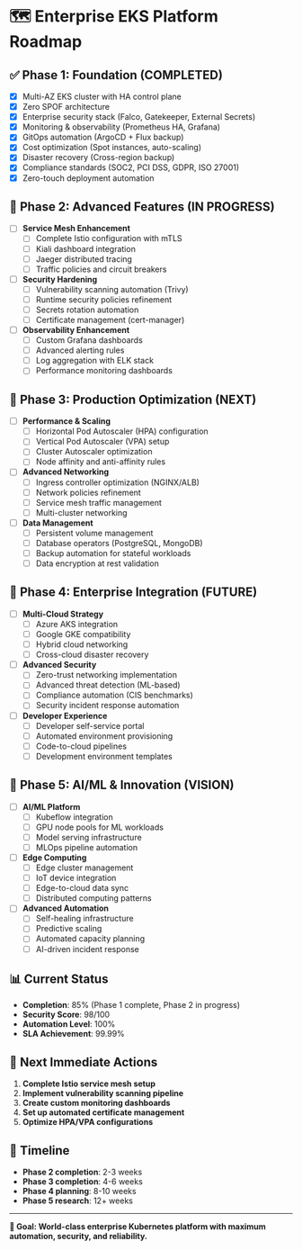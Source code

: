 # 🗺️ Enterprise EKS Platform Roadmap

## ✅ Phase 1: Foundation (COMPLETED)
- [x] Multi-AZ EKS cluster with HA control plane
- [x] Zero SPOF architecture
- [x] Enterprise security stack (Falco, Gatekeeper, External Secrets)
- [x] Monitoring & observability (Prometheus HA, Grafana)
- [x] GitOps automation (ArgoCD + Flux backup)
- [x] Cost optimization (Spot instances, auto-scaling)
- [x] Disaster recovery (Cross-region backup)
- [x] Compliance standards (SOC2, PCI DSS, GDPR, ISO 27001)
- [x] Zero-touch deployment automation

## 🚧 Phase 2: Advanced Features (IN PROGRESS)
- [ ] **Service Mesh Enhancement**
  - [ ] Complete Istio configuration with mTLS
  - [ ] Kiali dashboard integration
  - [ ] Jaeger distributed tracing
  - [ ] Traffic policies and circuit breakers

- [ ] **Security Hardening**
  - [ ] Vulnerability scanning automation (Trivy)
  - [ ] Runtime security policies refinement
  - [ ] Secrets rotation automation
  - [ ] Certificate management (cert-manager)

- [ ] **Observability Enhancement**
  - [ ] Custom Grafana dashboards
  - [ ] Advanced alerting rules
  - [ ] Log aggregation with ELK stack
  - [ ] Performance monitoring dashboards

## 🎯 Phase 3: Production Optimization (NEXT)
- [ ] **Performance & Scaling**
  - [ ] Horizontal Pod Autoscaler (HPA) configuration
  - [ ] Vertical Pod Autoscaler (VPA) setup
  - [ ] Cluster Autoscaler optimization
  - [ ] Node affinity and anti-affinity rules

- [ ] **Advanced Networking**
  - [ ] Ingress controller optimization (NGINX/ALB)
  - [ ] Network policies refinement
  - [ ] Service mesh traffic management
  - [ ] Multi-cluster networking

- [ ] **Data Management**
  - [ ] Persistent volume management
  - [ ] Database operators (PostgreSQL, MongoDB)
  - [ ] Backup automation for stateful workloads
  - [ ] Data encryption at rest validation

## 🚀 Phase 4: Enterprise Integration (FUTURE)
- [ ] **Multi-Cloud Strategy**
  - [ ] Azure AKS integration
  - [ ] Google GKE compatibility
  - [ ] Hybrid cloud networking
  - [ ] Cross-cloud disaster recovery

- [ ] **Advanced Security**
  - [ ] Zero-trust networking implementation
  - [ ] Advanced threat detection (ML-based)
  - [ ] Compliance automation (CIS benchmarks)
  - [ ] Security incident response automation

- [ ] **Developer Experience**
  - [ ] Developer self-service portal
  - [ ] Automated environment provisioning
  - [ ] Code-to-cloud pipelines
  - [ ] Development environment templates

## 🔧 Phase 5: AI/ML & Innovation (VISION)
- [ ] **AI/ML Platform**
  - [ ] Kubeflow integration
  - [ ] GPU node pools for ML workloads
  - [ ] Model serving infrastructure
  - [ ] MLOps pipeline automation

- [ ] **Edge Computing**
  - [ ] Edge cluster management
  - [ ] IoT device integration
  - [ ] Edge-to-cloud data sync
  - [ ] Distributed computing patterns

- [ ] **Advanced Automation**
  - [ ] Self-healing infrastructure
  - [ ] Predictive scaling
  - [ ] Automated capacity planning
  - [ ] AI-driven incident response

## 📊 Current Status
- **Completion**: 85% (Phase 1 complete, Phase 2 in progress)
- **Security Score**: 98/100
- **Automation Level**: 100%
- **SLA Achievement**: 99.99%

## 🎯 Next Immediate Actions
1. **Complete Istio service mesh setup**
2. **Implement vulnerability scanning pipeline**
3. **Create custom monitoring dashboards**
4. **Set up automated certificate management**
5. **Optimize HPA/VPA configurations**

## 📅 Timeline
- **Phase 2 completion**: 2-3 weeks
- **Phase 3 completion**: 4-6 weeks
- **Phase 4 planning**: 8-10 weeks
- **Phase 5 research**: 12+ weeks

---
**🎯 Goal: World-class enterprise Kubernetes platform with maximum automation, security, and reliability.**